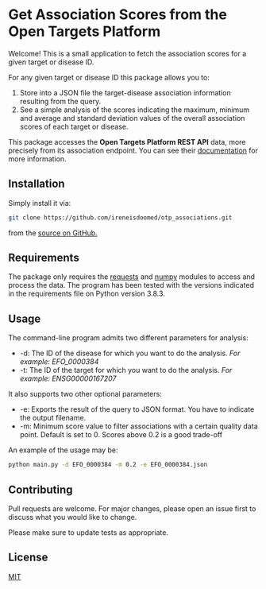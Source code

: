 
# Get Association Scores from the Open Targets Platform

Welcome! This is a small application to fetch the association scores for a given target or disease ID.

For any given target or disease ID this package allows you to:

1. Store into a JSON file the target-disease association information resulting from the query.
2. See a simple analysis of the scores indicating the maximum, minimum and average and standard deviation values of the overall association scores of each target or disease.

This package accesses the **Open Targets Platform REST API** data, more precisely from its association endpoint. You can see their [documentation](https://docs.targetvalidation.org/programmatic-access/rest-api) for more information. 

## Installation 

Simply install it via:

```bash
git clone https://github.com/ireneisdoomed/otp_associations.git
```

from the [source on GitHub.](https://github.com/ireneisdoomed/otp_associations.git)

## Requirements

The package only requires the [requests](https://requests.readthedocs.io/en/master/) and [numpy](https://numpy.org/doc/stable/) modules to access and process the data. The program has been tested with the versions indicated in the requirements file on Python version 3.8.3.

## Usage

The command-line program admits two different parameters for analysis:

- -d: The ID of the disease for which you want to do the analysis. *For example: EFO_0000384*
- -t: The ID of the target for which you want to do the analysis. *For example: ENSG00000167207*

It also supports two other optional parameters:

- -e: Exports the result of the query to JSON format. You have to indicate the output filename.
- -m: Minimum score value to filter associations with a certain quality data point. Default is set to 0. Scores above 0.2 is a good trade-off
  
An example of the usage may be:

```bash
python main.py -d EFO_0000384 -m 0.2 -e EFO_0000384.json
```

## Contributing
Pull requests are welcome. For major changes, please open an issue first to discuss what you would like to change.

Please make sure to update tests as appropriate.

## License
[MIT](https://choosealicense.com/licenses/mit/)


